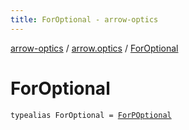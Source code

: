 ```yaml
---
title: ForOptional - arrow-optics
---
```


[arrow-optics](../index.html) / [arrow.optics](index.html) / [ForOptional](./-for-optional.html)

# ForOptional

`typealias ForOptional = `[`ForPOptional`](-for-p-optional.html)